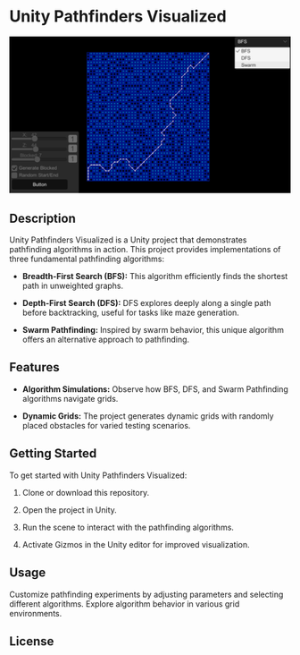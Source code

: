 # Unity Pathfinders Visualized

![Example Image](https://github.com/Silent0Wings/Unity-Pathfinders-Visualized/blob/main/ScreenShot/BFS%20(6).png)

## Description

Unity Pathfinders Visualized is a Unity project that demonstrates pathfinding algorithms in action. This project provides implementations of three fundamental pathfinding algorithms:

- **Breadth-First Search (BFS):** This algorithm efficiently finds the shortest path in unweighted graphs.

- **Depth-First Search (DFS):** DFS explores deeply along a single path before backtracking, useful for tasks like maze generation.

- **Swarm Pathfinding:** Inspired by swarm behavior, this unique algorithm offers an alternative approach to pathfinding.

## Features

- **Algorithm Simulations:** Observe how BFS, DFS, and Swarm Pathfinding algorithms navigate grids.

- **Dynamic Grids:** The project generates dynamic grids with randomly placed obstacles for varied testing scenarios.

## Getting Started

To get started with Unity Pathfinders Visualized:

1. Clone or download this repository.

2. Open the project in Unity.

3. Run the scene to interact with the pathfinding algorithms.

4. Activate Gizmos in the Unity editor for improved visualization.

## Usage

Customize pathfinding experiments by adjusting parameters and selecting different algorithms. Explore algorithm behavior in various grid environments.

## License
